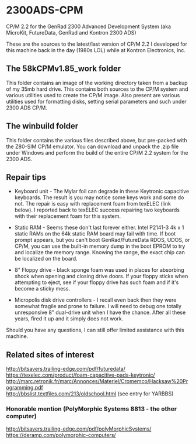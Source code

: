 # 2300ADS-CPM
CP/M 2.2 for the GenRad 2300 Advanced Development System (aka MicroKit, FutureData, GenRad and Kontron 2300 ADS)

These are the sources to the latest/last version of CP/M 2.2 I developed for this machine back in the day (1980s LOL) while at Kontron Electronics, Inc.

## The 58kCPMv1.85_work folder
This folder contains an image of the working directory taken from a backup of my 35mb hard drive. This contains both sources to the CP/M system and various utilities used to create the CP/M image. Also present are various utilities used for formatting disks, setting serial parameters and such under 2300 ADS CP/M.

## The winbuild folder
This folder contains the various files described above, but pre-packed with the Z80-SIM CP/M emulator. You can download and unpack the .zip file under Windows and perform the build of the entire CP/M 2.2 system for the 2300 ADS.

## Repair tips
- Keyboard unit - The Mylar foil can degrade in these Keytronic capacitive keyboards. The result is you may notice some keys work and some do not. The repair is easy with replacement foam from texELEC (link below). I reported back to texELEC success repairing two keyboards with their replacement foam for this system.

- Static RAM - Seems these don't last forever either. Intel P2141-3 4k x 1 static RAMs on the 64k static RAM board may fail with time. If boot prompt appears, but you can't boot GenRad/FutureData RDOS, UDOS, or CP/M, you can use the built-in memory dump in the boot EPROM to try and localize the memory range. Knowing the range, the exact chip can be localized on the board.

- 8" Floppy drive - black sponge foam was used in places for absorbing shock when opening and closing drive doors. If your floppy sticks when attempting to eject, see if your floppy drive has such foam and if it's become a sticky mess.

- Micropolis disk drive controllers - I recall even back then they were somewhat fragile and prone to failure. I will need to debug one totally unresponsive 8" dual-drive unit when I have the chance. After all these years, fired it up and it simply does not work.

Should you have any questions, I can still offer limited assistance with this machine.

## Related sites of interest
http://bitsavers.trailing-edge.com/pdf/futuredata/ <br>
https://texelec.com/product/foam-capacitive-pads-keytronic/ <br>
http://marc.retronik.fr/marc/Annonces/Materiel/Cromemco/Hacksaw%20Programming.pdf <br>
http://bbslist.textfiles.com/213/oldschool.html (see entry for YARBBS) <br>

### Honorable mention (PolyMorphic Systems 8813 - the other computer)
http://bitsavers.trailing-edge.com/pdf/polyMorphicSystems/ <br>
https://deramp.com/polymorphic-computers/ <br>
